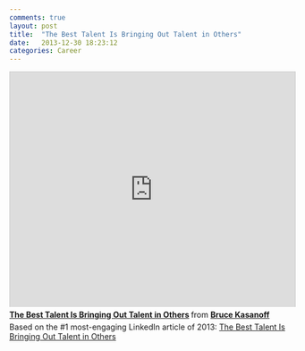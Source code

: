 ```yaml
---
comments: true
layout: post
title:  "The Best Talent Is Bringing Out Talent in Others"
date:   2013-12-30 18:23:12
categories: Career
---
```


<iframe style="border: 1px solid #CCC; border-width: 1px 1px 0; margin-bottom: 5px;" src="https://www.slideshare.net/slideshow/embed_code/29367035?rel=0" height="420" width="510" allowfullscreen="" frameborder="0" marginwidth="0" marginheight="0" scrolling="no"></iframe>
<div style="margin-bottom: 5px;"><strong> <a title="The Best Talent Is Bringing Out Talent in Others" href="https://www.slideshare.net/NowPosible/the-best-talent-is-bringing-out-talent-in-others" target="_blank">The Best Talent Is Bringing Out Talent in Others</a> </strong> from <strong><a href="http://www.slideshare.net/NowPosible" target="_blank">Bruce Kasanoff</a></strong></div>
Based on the #1 most-engaging LinkedIn article of 2013: <a href="http://www.linkedin.com/today/post/article/20130516122628-36792-the-best-talent-is-bringing-out-talent-in-others" target="_blank">The Best Talent Is Bringing Out Talent in Others</a>